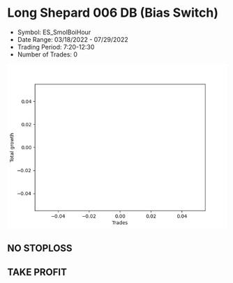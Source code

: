 # Long Shepard 006 DB (Bias Switch)
- Symbol: ES_SmolBoiHour
- Date Range: 03/18/2022 - 07/29/2022
- Trading Period: 7:20-12:30
- Number of Trades: 0

![Plot](LongShepard006DBES_SmolBoiHour(BiasSwitch).png)
## NO STOPLOSS


## TAKE PROFIT




